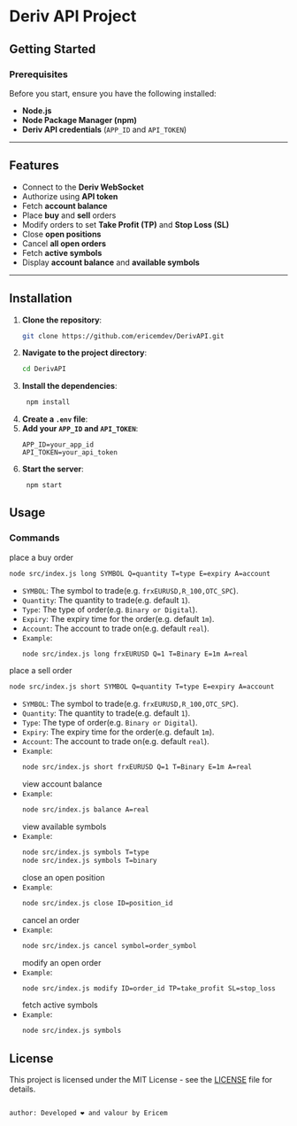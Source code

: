 
# Deriv API Project

## Getting Started

### Prerequisites

Before you start, ensure you have the following installed:

- **Node.js**
- **Node Package Manager (npm)**
- **Deriv API credentials** (`APP_ID` and `API_TOKEN`)

---

## Features

- Connect to the **Deriv WebSocket**
- Authorize using **API token**
- Fetch **account balance**
- Place **buy** and **sell** orders
- Modify orders to set **Take Profit (TP)** and **Stop Loss (SL)**
- Close **open positions**
- Cancel **all open orders**
- Fetch **active symbols**
- Display **account balance** and **available symbols**

---

## Installation

1. **Clone the repository**:
   ```bash
   git clone https://github.com/ericemdev/DerivAPI.git
2. **Navigate to the project directory**:
   ```bash
   cd DerivAPI
3. **Install the dependencies**:
   ```bash
    npm install
4. **Create a `.env` file**:
5. **Add your `APP_ID` and `API_TOKEN`**:
   ```env
   APP_ID=your_app_id
   API_TOKEN=your_api_token
6. **Start the server**:
   ```bash
    npm start
   
## Usage
### Commands
place a buy order
```bash
node src/index.js long SYMBOL Q=quantity T=type E=expiry A=account
```
- `SYMBOL`: The symbol to trade(e.g. `frxEURUSD,R_100,OTC_SPC`).
- `Quantity`: The quantity to trade(e.g. default `1`).
- `Type`: The type of order(e.g. `Binary or Digital`).
- `Expiry`: The expiry time for the order(e.g. default `1m`).
- `Account`: The account to trade on(e.g. default `real`).
- `Example`: 
    ```bash
    node src/index.js long frxEURUSD Q=1 T=Binary E=1m A=real
    ```
place a sell order
```bash
node src/index.js short SYMBOL Q=quantity T=type E=expiry A=account
```
- `SYMBOL`: The symbol to trade(e.g. `frxEURUSD,R_100,OTC_SPC`).
- `Quantity`: The quantity to trade(e.g. default `1`).
- `Type`: The type of order(e.g. `Binary or Digital`).
- `Expiry`: The expiry time for the order(e.g. default `1m`).
- `Account`: The account to trade on(e.g. default `real`).
- `Example`: 
    ```bash
    node src/index.js short frxEURUSD Q=1 T=Binary E=1m A=real
    ```
  view account balance
- `Example`: 
    ```bash
    node src/index.js balance A=real
    ```
  view available symbols
- `Example`: 
    ```bash
    node src/index.js symbols T=type
    node src/index.js symbols T=binary
    ```
  close an open position
- `Example`: 
    ```bash
    node src/index.js close ID=position_id
    ```
  cancel an order
- `Example`: 
    ```bash
    node src/index.js cancel symbol=order_symbol
    ```
  modify an open order
- `Example`: 
    ```bash
    node src/index.js modify ID=order_id TP=take_profit SL=stop_loss
    ```
  fetch active symbols
- `Example`: 
    ```bash
    node src/index.js symbols
    ```
## License

This project is licensed under the MIT License - see the [LICENSE](LICENSE) file for details.
```

author: Developed ❤️ and valour by Ericem
```